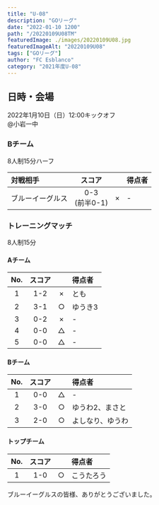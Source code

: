 ```yaml
---
title: "U-08"
description: "GOリーグ"
date: "2022-01-10 1200"
path: "/20220109U08TM"
featuredImage: ./images/20220109U08.jpg
featuredImageAlt: "20220109U08"
tags: ["GOリーグ"]
author: "FC Esblanco"
category: "2021年度U-08"
---
```


## 日時・会場

2022年1月10日（日）12:00キックオフ  
@小岩一中  

### Bチーム

8人制15分ハーフ

| 対戦相手| スコア |   | 得点者  |
|:----|:------:|:-:|:--------|
| ブルーイーグルス | 0-3 <br/>(前半0-1) | × |- |

### トレーニングマッチ

8人制15分

#### Aチーム

| No.| スコア |   | 得点者  |
|:--:|:------:|:-:|:--------|
| 1  | 1-2 | × |とも|
| 2  | 3-1 | ○ |ゆうき3|
| 3  | 0-2 | × |- |
| 4  | 0-0 | △ |- |
| 5  | 0-0 | △ |- |

#### Bチーム

| No.| スコア |   | 得点者  |
|:--:|:------:|:-:|:--------|
| 1  | 0-0 | △ |- |
| 2  | 3-0 | ○ |ゆうわ2、まさと|
| 3  | 2-0 | ○ |よしなり、ゆうわ|

#### トップチーム

| No.| スコア |   | 得点者  |
|:--:|:------:|:-:|:--------|
| 1  | 1-0 | ○ |こうたろう |


ブルーイーグルスの皆様、ありがとうございました。